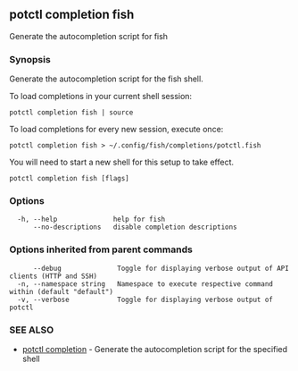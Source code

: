 ## potctl completion fish

Generate the autocompletion script for fish

### Synopsis

Generate the autocompletion script for the fish shell.

To load completions in your current shell session:

	potctl completion fish | source

To load completions for every new session, execute once:

	potctl completion fish > ~/.config/fish/completions/potctl.fish

You will need to start a new shell for this setup to take effect.


```
potctl completion fish [flags]
```

### Options

```
  -h, --help              help for fish
      --no-descriptions   disable completion descriptions
```

### Options inherited from parent commands

```
      --debug              Toggle for displaying verbose output of API clients (HTTP and SSH)
  -n, --namespace string   Namespace to execute respective command within (default "default")
  -v, --verbose            Toggle for displaying verbose output of potctl
```

### SEE ALSO

* [potctl completion](potctl_completion.md)	 - Generate the autocompletion script for the specified shell


